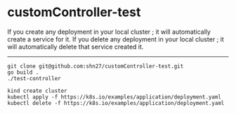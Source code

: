 # customController-test
If you create any deployment in your local cluster ; it will automatically create a service for it.
If you delete any deployment in your local cluster ; it will automatically delete that service created it.


------------------
```
git clone git@github.com:shn27/customController-test.git
go build .
./test-controller

kind create cluster
kubectl apply -f https://k8s.io/examples/application/deployment.yaml
kubectl delete -f https://k8s.io/examples/application/deployment.yaml

```
